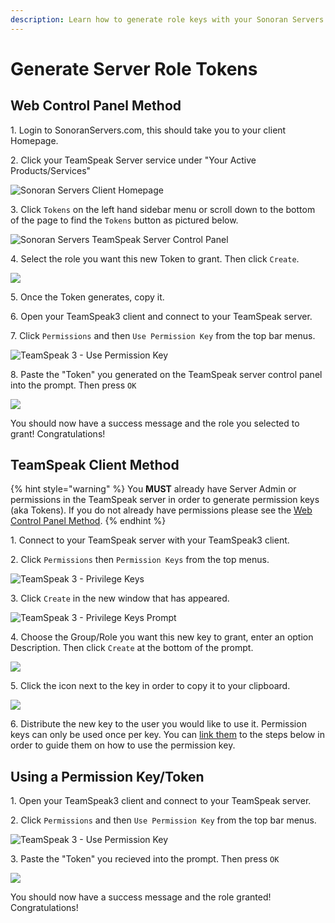 ```yaml
---
description: Learn how to generate role keys with your Sonoran Servers TeamSpeak Server.
---
```


# Generate Server Role Tokens

## Web Control Panel Method

1\. Login to SonoranServers.com, this should take you to your client Homepage.

2\. Click your TeamSpeak Server service under "Your Active Products/Services"

![Sonoran Servers Client Homepage](<../../.gitbook/assets/image (122).png>)

3\. Click `Tokens` on the left hand sidebar menu or scroll down to the bottom of the page to find the `Tokens` button as pictured below.

![Sonoran Servers TeamSpeak Server Control Panel](<../../.gitbook/assets/image (145).png>)

4\. Select the role you want this new Token to grant. Then click `Create`.

![](<../../.gitbook/assets/image (6).png>)

5\. Once the Token generates, copy it.

6\. Open your TeamSpeak3 client and connect to your TeamSpeak server.

7\. Click `Permissions` and then `Use Permission Key` from the top bar menus.

![TeamSpeak 3 - Use Permission Key](<../../.gitbook/assets/image (129).png>)

8\. Paste the "Token" you generated on the TeamSpeak server control panel into the prompt. Then press `OK`

![](<../../.gitbook/assets/image (75).png>)

You should now have a success message and the role you selected to grant! Congratulations!

## TeamSpeak Client Method

{% hint style="warning" %}
You **MUST** already have Server Admin or permissions in the TeamSpeak server in order to generate permission keys (aka Tokens). If you do not already have permissions please see the [Web Control Panel Method](generate-server-role-tokens.md#web-control-panel-method).
{% endhint %}

1\. Connect to your TeamSpeak server with your TeamSpeak3 client.

2\. Click `Permissions` then `Permission Keys` from the top menus.

![TeamSpeak 3 - Privilege Keys](<../../.gitbook/assets/image (114).png>)

3\. Click `Create` in the new window that has appeared.

![TeamSpeak 3 - Privilege Keys Prompt](<../../.gitbook/assets/image (149).png>)

4\. Choose the Group/Role you want this new key to grant, enter an option Description. Then click `Create` at the bottom of the prompt.

![](<../../.gitbook/assets/image (63).png>)

5\. Click the icon next to the key in order to copy it to your clipboard.

![](<../../.gitbook/assets/image (43).png>)

6\. Distribute the new key to the user you would like to use it. Permission keys can only be used once per key. You can [link them](generate-server-role-tokens.md#undefined) to the steps below in order to guide them on how to use the permission key.

## Using a Permission Key/Token

1\. Open your TeamSpeak3 client and connect to your TeamSpeak server.

2\. Click `Permissions` and then `Use Permission Key` from the top bar menus.

![TeamSpeak 3 - Use Permission Key](<../../.gitbook/assets/image (129).png>)

3\. Paste the "Token" you recieved into the prompt. Then press `OK`

![](<../../.gitbook/assets/image (75).png>)

You should now have a success message and the role granted! Congratulations!
